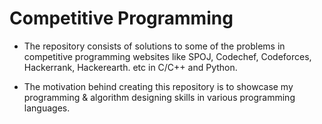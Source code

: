 # Competitive Programming
* The repository consists of solutions to some of the problems in competitive programming websites like SPOJ, Codechef, Codeforces, Hackerrank, Hackerearth. etc in C/C++ and Python.

* The motivation behind creating this repository is to showcase my programming & algorithm designing skills in various programming languages.  
